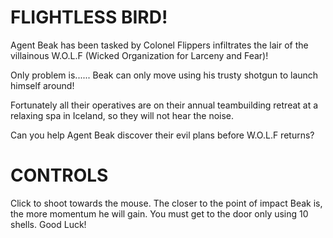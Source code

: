﻿# FLIGHTLESS BIRD!
Agent Beak has been tasked by Colonel Flippers infiltrates the lair of the villainous W.O.L.F (Wicked Organization for Larceny and Fear)!

Only problem is......
Beak can only move using his trusty shotgun to launch himself around!
 
Fortunately all their operatives are on their annual teambuilding retreat at a relaxing spa in Iceland, so they will not hear the noise.

Can you help Agent Beak discover their evil plans before W.O.L.F returns?

# CONTROLS
Click to shoot towards the mouse.
The closer to the point of impact Beak is, the more momentum he will gain.
You must get to the door only using 10 shells.
Good Luck!
